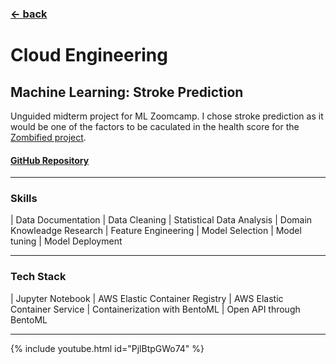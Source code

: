 ### [&larr; back](https://gregorywmorris.github.io/)
# Cloud Engineering
## Machine Learning: Stroke Prediction 

Unguided midterm project for ML Zoomcamp. I chose stroke prediction as it would be one of the factors to be caculated in the health score for the [Zombified project](https://gregorywmorris.github.io/pages/product_management).

#### [GitHub Repository](https://github.com/gregorywmorris/MLZoom2022/tree/main/midterm)

---
### Skills

| Data Documentation | Data Cleaning | Statistical Data Analysis | Domain Knowleadge Research | Feature Engineering | Model Selection | Model tuning | Model Deployment

---
### Tech Stack

| Jupyter Notebook | AWS Elastic Container Registry | AWS Elastic Container Service | Containerization with BentoML | Open API through BentoML

---
{% include youtube.html id="PjlBtpGWo74" %}

